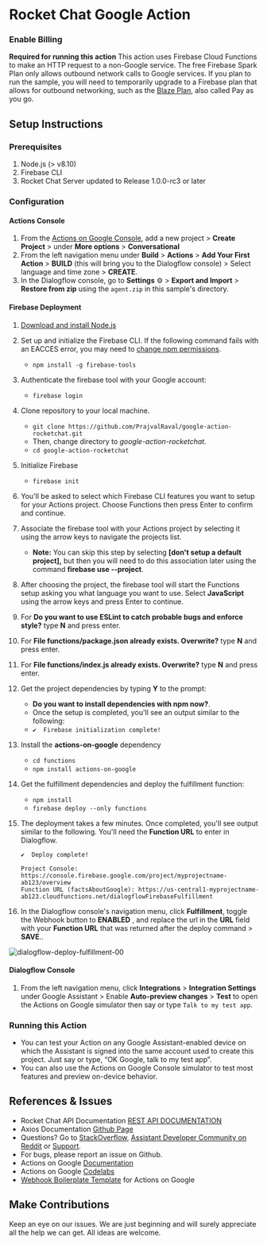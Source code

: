 # Rocket Chat Google Action


### Enable Billing
**Required for running this action**
This action uses Firebase Cloud Functions to make an HTTP request to a non-Google service. The free Firebase Spark Plan only allows outbound network calls to Google services. If you plan to run the sample, you will need to temporarily upgrade to a Firebase plan that allows for outbound networking, such as the [Blaze Plan](https://firebase.google.com/pricing/), also called Pay as you go.

## Setup Instructions
### Prerequisites
1. Node.js (> v8.10)
1. Firebase CLI
1. Rocket Chat Server updated to Release 1.0.0-rc3 or later

### Configuration
#### Actions Console
1. From the [Actions on Google Console](https://console.actions.google.com/), add a new project > **Create Project** > under **More options** > **Conversational**
1. From the left navigation menu under **Build** > **Actions** > **Add Your First Action** > **BUILD** (this will bring you to the Dialogflow console) > Select language and time zone > **CREATE**.
1. In the Dialogflow console, go to **Settings** ⚙ > **Export and Import** > **Restore from zip** using the `agent.zip` in this sample's directory.

#### Firebase Deployment
1. [Download and install Node.js](https://nodejs.org/)

1. Set up and initialize the Firebase CLI. If the following command fails with an EACCES error, you may need to [change npm permissions](https://docs.npmjs.com/getting-started/fixing-npm-permissions).
   + `npm install -g firebase-tools` 
1. Authenticate the firebase tool with your Google account:
   + `firebase login`
1. Clone repository to your local machine.
   + `git clone https://github.com/PrajvalRaval/google-action-rocketchat.git`
   + Then, change directory to *google-action-rocketchat*.
   + `cd google-action-rocketchat`
1. Initialize Firebase
   + `firebase init`
1. You'll be asked to select which Firebase CLI features you want to setup for your Actions project. Choose Functions then press Enter to confirm and continue.
1. Associate the firebase tool with your Actions project by selecting it using the arrow keys to navigate the projects list.
   + **Note:** You can skip this step by selecting **[don't setup a default project],** but then you will need to do this association later using the command **firebase use --project**.
1. After choosing the project, the firebase tool will start the Functions setup asking you what language you want to use. Select **JavaScript** using the arrow keys and press Enter to continue.
1. For **Do you want to use ESLint to catch probable bugs and enforce style?** type **N** and press enter.
1. For **File functions/package.json already exists. Overwrite?** type **N** and press enter.
1. For **File functions/index.js already exists. Overwrite?** type **N** and press enter.
1. Get the project dependencies by typing **Y** to the prompt: 
   + **Do you want to install dependencies with npm now?**.
   + Once the setup is completed, you'll see an output similar to the following:
   + `✔  Firebase initialization complete!`
1. Install the **actions-on-google** dependency
   + `cd functions`
   + `npm install actions-on-google`
1. Get the fulfillment dependencies and deploy the fulfillment function:
   + `npm install`
   + `firebase deploy --only functions`
1. The deployment takes a few minutes. Once completed, you'll see output similar to the following. You'll need the **Function URL** to enter in Dialogflow.
   ```
   ✔  Deploy complete!

   Project Console: https://console.firebase.google.com/project/myprojectname-ab123/overview
   Function URL (factsAboutGoogle): https://us-central1-myprojectname-ab123.cloudfunctions.net/dialogflowFirebaseFulfillment
   
   ```
1. In the Dialogflow console's navigation menu, click **Fulfillment**, toggle the Webhook button to **ENABLED** , and replace the url in the **URL** field with your **Function URL** that was returned after the deploy command > **SAVE**..

![dialogflow-deploy-fulfillment-00](https://user-images.githubusercontent.com/41849970/57801680-dd573300-7771-11e9-9b28-29b38c2e92a2.png)

#### Dialogflow Console
1. From the left navigation menu, click **Integrations** > **Integration Settings** under Google Assistant > Enable **Auto-preview changes** >  **Test** to open the Actions on Google simulator then say or type `Talk to my test app`.

### Running this Action
+ You can test your Action on any Google Assistant-enabled device on which the Assistant is signed into the same account used to create this project. Just say or type, “OK Google, talk to my test app”.
+ You can also use the Actions on Google Console simulator to test most features and preview on-device behavior.

## References & Issues
+ Rocket Chat API Documentation [REST API DOCUMENTATION](https://rocket.chat/docs/developer-guides/rest-api/)
+ Axios Documentation [Github Page](https://github.com/axios/axios)
+ Questions? Go to [StackOverflow](https://stackoverflow.com/questions/tagged/actions-on-google), [Assistant Developer Community on Reddit](https://www.reddit.com/r/GoogleAssistantDev/) or [Support](https://developers.google.com/actions/support/).
+ For bugs, please report an issue on Github.
+ Actions on Google [Documentation](https://developers.google.com/actions/extending-the-assistant)
+ Actions on Google [Codelabs](https://codelabs.developers.google.com/?cat=Assistant)
+ [Webhook Boilerplate Template](https://github.com/actions-on-google/dialogflow-webhook-boilerplate-nodejs) for Actions on Google

## Make Contributions
Keep an eye on our issues. We are just beginning and will surely appreciate all the help we can get. All ideas are welcome. 
